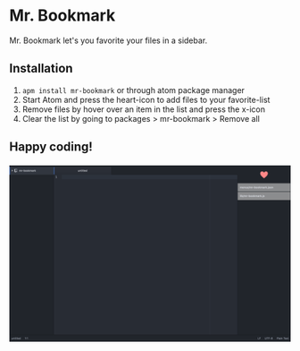 <h1>Mr. Bookmark</h1>

Mr. Bookmark let's you favorite your files in a sidebar.

<h2>Installation</h2>
<ol>
<li><code>apm install mr-bookmark</code> or through atom package manager</li>
<li>Start Atom and press the heart-icon to add files to your favorite-list</li>
<li>Remove files by hover over an item in the list and press the x-icon</li>
<li>Clear the list by going to packages > mr-bookmark > Remove all</li>
</ol>

<h2>
Happy coding!

![Screenshot of Mr. Bookmark](https://raw.githubusercontent.com/HerrSteen/mr-bookmark/master/screenshot.png?raw=true)
